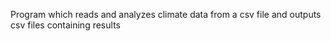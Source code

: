 Program which reads and analyzes climate data from a csv file and outputs csv files containing results